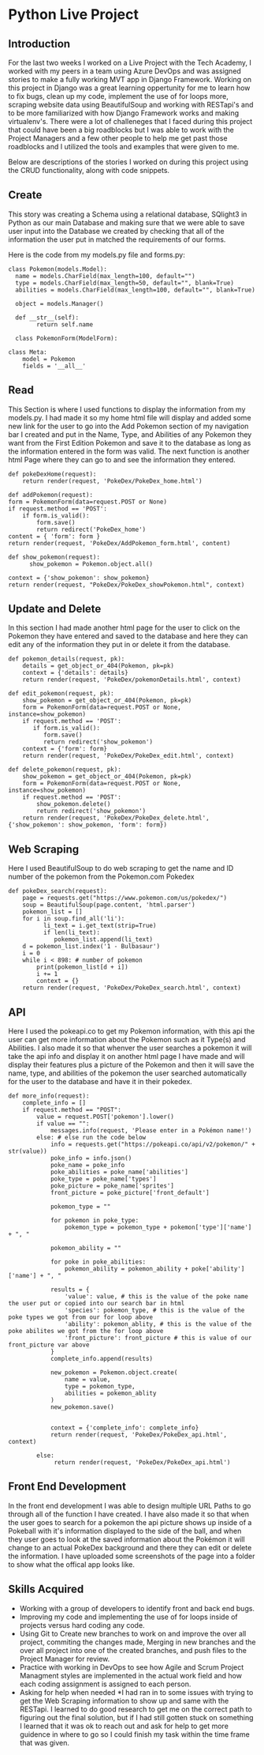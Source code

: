 # Python Live Project

## Introduction
For the last two weeks I worked on a Live Project with the Tech Academy, I worked with my peers in a team using Azure DevOps and was assigned stories to make a fully working MVT app in Django Framework. Working on this project in Django was a great learning oppertunity for me to learn how to fix bugs, clean up my code, implement the use of for loops more, scraping website data using BeautifulSoup and working with RESTapi's and to be more familiarized with how Django Framework works and making virtualenv's. There were a lot of challeneges that I faced during this project that could have been a big roadblocks but I was able to work with the Project Managers and a few other people to help me get past those roadblocks and I utilized the tools and examples that were given to me. 

Below are descriptions of the stories I worked on during this project using the CRUD functionality, along with code snippets.

## Create
This story was creating a Schema using a relational database, SQlight3 in Python as our main Database and making sure that we were able to save user input into the Database we created by checking that all of the information the user put in matched the requirements of our forms.

Here is the code from my models.py file and forms.py:

    class Pokemon(models.Model):
      name = models.CharField(max_length=100, default="")
      type = models.CharField(max_length=50, default="", blank=True)
      abilities = models.CharField(max_length=100, default="", blank=True)

      object = models.Manager()

      def __str__(self):
            return self.name
            
      class PokemonForm(ModelForm):

    class Meta:
        model = Pokemon
        fields = '__all__'


## Read
This Section is where I used functions to display the information from my models.py. I had made it so my home html file will display and added some new link for the user to go into the Add Pokemon section of my navigation bar I created and put in the Name, Type, and Abilities of any Pokemon they want from the First Edition Pokemon and save it to the database as long as the information entered in the form was valid. The next function is another html Page where they can go to and see the information they entered. 

    def pokeDexHome(request):
        return render(request, 'PokeDex/PokeDex_home.html')
        
    def addPokemon(request):
    form = PokemonForm(data=request.POST or None)
    if request.method == 'POST':
        if form.is_valid():
            form.save()
            return redirect('PokeDex_home')
    content = { 'form': form }
    return render(request, 'PokeDex/AddPokemon_form.html', content)

    def show_pokemon(request):
          show_pokemon = Pokemon.object.all()

    context = {'show_pokemon': show_pokemon}
    return render(request, "PokeDex/PokeDex_showPokemon.html", context)


## Update and Delete
In this section I had made another html page for the user to click on the Pokemon they have entered and saved to the database and here they can edit any of the information they put in or delete it from the database.

    def pokemon_details(request, pk):
        details = get_object_or_404(Pokemon, pk=pk)
        context = {'details': details}
        return render(request, 'PokeDex/pokemonDetails.html', context)

    def edit_pokemon(request, pk):
        show_pokemon = get_object_or_404(Pokemon, pk=pk)
        form = PokemonForm(data=request.POST or None, instance=show_pokemon)
        if request.method == 'POST':
           if form.is_valid():
              form.save()
              return redirect('show_pokemon')
        context = {'form': form}
        return render(request, 'PokeDex/PokeDex_edit.html', context)

    def delete_pokemon(request, pk):
        show_pokemon = get_object_or_404(Pokemon, pk=pk)
        form = PokemonForm(data=request.POST or None, instance=show_pokemon)
        if request.method == 'POST':
            show_pokemon.delete()
            return redirect('show_pokemon')
        return render(request, 'PokeDex/PokeDex_delete.html', {'show_pokemon': show_pokemon, 'form': form})
        
## Web Scraping
Here I used BeautifulSoup to do web scraping to get the name and ID number of the pokemon from the Pokemon.com Pokedex

    def pokeDex_search(request):
        page = requests.get("https://www.pokemon.com/us/pokedex/")
        soup = BeautifulSoup(page.content, 'html.parser')
        pokemon_list = []
        for i in soup.find_all('li'):
              li_text = i.get_text(strip=True)
              if len(li_text):
                 pokemon_list.append(li_text)
        d = pokemon_list.index('1 - Bulbasaur')
        i = 0
        while i < 898: # number of pokemon
            print(pokemon_list[d + i])
            i += 1
            context = {}
        return render(request, 'PokeDex/PokeDex_search.html', context)
        
        
## API
Here I used the pokeapi.co to get my Pokemon information, with this api the user can get more information about the Pokemon such as it Type(s) and Abilities. I also made it so that whenver the user searches a pokemon it will take the api info and display it on another html page I have made and will display their features plus a picture of the Pokemon and then it will save the name, type, and abilities of the pokemon the user searched automatically for the user to the database and have it in their pokedex.

    def more_info(request):
        complete_info = []
        if request.method == "POST": 
            value = request.POST['pokemon'].lower()
            if value == "":
                messages.info(request, 'Please enter in a Pokémon name!')
            else: # else run the code below
                info = requests.get("https://pokeapi.co/api/v2/pokemon/" + str(value)) 
                poke_info = info.json() 
                poke_name = poke_info 
                poke_abilities = poke_name['abilities']
                poke_type = poke_name['types']
                poke_picture = poke_name['sprites'] 
                front_picture = poke_picture['front_default']
                
                pokemon_type = ""
                
                for pokemon in poke_type:
                    pokemon_type = pokemon_type + pokemon['type']['name'] + ", "
                    
                pokemon_ability = ""
                
                for poke in poke_abilities:
                    pokemon_ability = pokemon_ability + poke['ability']['name'] + ", "
                    
                results = {
                    'value': value, # this is the value of the poke name the user put or copied into our search bar in html
                    'species': pokemon_type, # this is the value of the poke types we got from our for loop above
                    'ability': pokemon_ablity, # this is the value of the poke abilites we got from the for loop above
                    'front_picture': front_picture # this is value of our front_picture var above
                }
                complete_info.append(results)
                
                new_pokemon = Pokemon.object.create(
                    name = value,
                    type = pokemon_type,
                    abilities = pokemon_ablity
                )
                new_pokemon.save()
                  
                  
                context = {'complete_info': complete_info}
                return render(request, 'PokeDex/PokeDex_api.html', context) 
                
            else:
                 return render(request, 'PokeDex/PokeDex_api.html')
                 
                 
## Front End Development
In the front end development I was able to design multiple URL Paths to go through all of the function I have created. I have also made it so that when the user goes to search for a pokemon the api picture shows up inside of a Pokeball with it's information displayed to the side of the ball, and when they user goes to look at the saved information about the Pokémon it will change to an actual PokeDex background and there they can edit or delete the information. I have uploaded some screenshots of the page into a folder to show what the offical app looks like.


                    
## Skills Acquired

* Working with a group of developers to identify front and back end bugs.
* Improving my code and implementing the use of for loops inside of projects versus hard coding any code.
* Using Git to Create new branches to work on and improve the over all project, commiting the changes made, Merging in new branches and the over all project into one of the created branches, and push files to the Project Manager for review.
* Practice with working in DevOps to see how Agile and Scrum Project Managment styles are implemented in the actual work field and how each coding assignment is assigned to each person. 
* Asking for help when needed
    *I had ran in to some issues with trying to get the Web Scraping information to show up and same with the RESTapi. I learned to do good research to get me on the correct path to figuring out the final solution, but if I had still gotten stuck on something I learned that it was ok to reach out and ask for help to get more guidence in where to go so I could finish my task within the time frame that was given.

